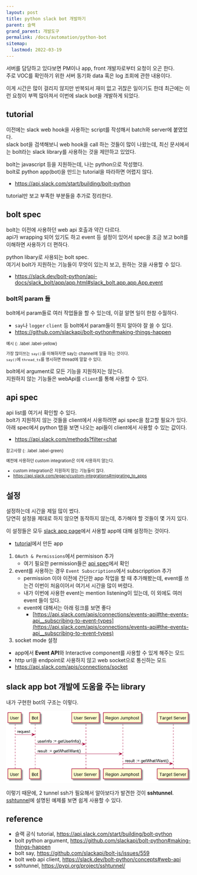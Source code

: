 ```yaml
---
layout: post
title: python slack bot 개발하기
parent: 슬랙
grand_parent: 개발도구
permalink: /docs/automation/python-bot
sitemap:
  lastmod: 2022-03-19
---
```


서버를 담당하고 있다보면 PM이나 app, front 개발자로부터 요청이 오곤 한다.  
주로 VOC를 확인하기 위한 서버 동기화 data 혹은 log 조회에 관한 내용이다.  

이게 시간은 많이 걸리지 않지만 반복되서 재미 없고 귀찮은 일이기도 한데 최근에는 이런 요청이 부쩍 많아져서 이번에 slack bot을 개발하게 되었다.


## tutorial

이전에는 slack web hook을 사용하는 script를 작성해서 batch와 server에 붙였었다.  
slack bot을 검색해보니 web hook을 call 하는 것들이 많이 나왔는데, 최신 문서에서는 bolt라는 slack library를 사용하는 것을 제안하고 있었다.  

bolt는 javascript 등을 지원하는데, 나는 python으로 작성했다.  
bolt로 python app(bot)을 만드는 tutorial을 따라하면 어렵지 않다.
- https://api.slack.com/start/building/bolt-python

tutorial만 보고 부족한 부분들을 추가로 정리한다.

## bolt spec

bolt는 이전에 사용하던 web api 호출과 약간 다르다.  
api가 wrapping 되어 있기도 하고 event 등 설정이 있어서 spec을 조금 보고 bolt를 이해하면 사용하기 더 편하다.

python libary로 사용되는 bolt spec.  
여기서 bolt가 지원하는 기능들이 무엇이 있는지 보고, 원하는 것을 사용할 수 있다.
- https://slack.dev/bolt-python/api-docs/slack_bolt/app/app.html#slack_bolt.app.app.App.event


### bolt의 param 들

bolt에서 param들로 여러 작업들을 할 수 있는데, 이걸 알면 일이 한참 수월하다.  
- `say`나 `logger` `client` 등 bolt에서 param들이 뭔지 알아야 잘 쓸 수 있다.  
- https://github.com/slackapi/bolt-python#making-things-happen

<div class="code-example" markdown="1" style="font-size: 0.8em">
예시
{: .label .label-yellow}  

가장 많이쓰는 `say()`를 이해하자면 say는 channel에 말을 하는 것이다.  
`say()`에 `thread_ts`를 명시하면 thread에 말할 수 있다.
</div>

bolt에서 argument로 모든 기능을 지원하지는 않는다.  
지원하지 않는 기능들은 webApi를 `client`를 통해 사용할 수 있다.


## api spec

api list를 여기서 확인할 수 있다.  
bolt가 지원하지 않는 것들을 client에서 사용하려면 api spec을 참고할 필요가 있다.  
아래 spec에서 python 탭을 보면 나오는 api들이 client에서 사용할 수 있는 값이다.
- https://api.slack.com/methods?filter=chat

<div class="code-example" markdown="1" style="font-size: 0.8em">
참고사항
{: .label .label-green}  

예전에 사용하던 custom integration은 이제 사용하지 않는다.
- custom integration은 지원하지 않는 기능들이 많다.
- https://api.slack.com/legacy/custom-integrations#migrating_to_apps
</div>


## 설정

설정하는데 시간을 제일 많이 썼다.  
당연히 설정을 제대로 하지 않으면 동작하지 않는데, 추가해야 할 것들이 몇 가지 있다.

이 설정들은 모두 [slack app page](https://api.slack.com/apps)에서 사용할 app에 대해 설정하는 것이다.
- [tutorial](#tutorial)에서 만든 app

1. `OAuth & Permissions`에서 permisison 추가
   - 여기 필요한 permission들은 [api spec](#api-spec)에서 확인
2. event를 사용하는 경우 `Event Subscriptions`에서 subscripption 추가
   - permission 이야 이전에 간단한 app 작업을 할 때 추가해봤는데, event를 쓰는건 이번이 처음이어서 여기서 시간을 많이 버렸다.
   - 내가 이번에 사용한 event는 mention listening이 있는데, 이 외에도 여러 event 들이 있다.
   - event에 대해서는 아래 링크를 보면 좋다
     - [https://api.slack.com/apis/connections/events-api#the-events-api__subscribing-to-event-types](https://api.slack.com/apis/connections/events-api#the-events-api__subscribing-to-event-types)
3. socket mode 설정
  - app에서 **Event API**와 Interactive component를 사용할 수 있게 해주는 모드
  - http url을 endpoint로 사용하지 않고 web socket으로 통신하는 모드
  - https://api.slack.com/apis/connections/socket


## slack app bot 개발에 도움을 주는 library

내가 구현한 bot의 구조는 이렇다.

![bot structure](/images/post/automation/bot-structure.png)

이렇기 때문에, 2 tunnel ssh가 필요해서 알아보다가 발견한 것이 **sshtunnel**.
[sshtunnel](https://pypi.org/project/sshtunnel/)에 설명된 예제를 보면 쉽게 사용할 수 있다.  


## reference

- 슬랙 공식 tutorial, https://api.slack.com/start/building/bolt-python
- bolt python argument, https://github.com/slackapi/bolt-python#making-things-happen
- bolt say, https://github.com/slackapi/bolt-js/issues/559
- bolt web api client, https://slack.dev/bolt-python/concepts#web-api
- sshtunnel, https://pypi.org/project/sshtunnel/
